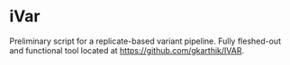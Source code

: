 # iVar

Preliminary script for a replicate-based variant pipeline. Fully fleshed-out and functional tool located at https://github.com/gkarthik/IVAR.

